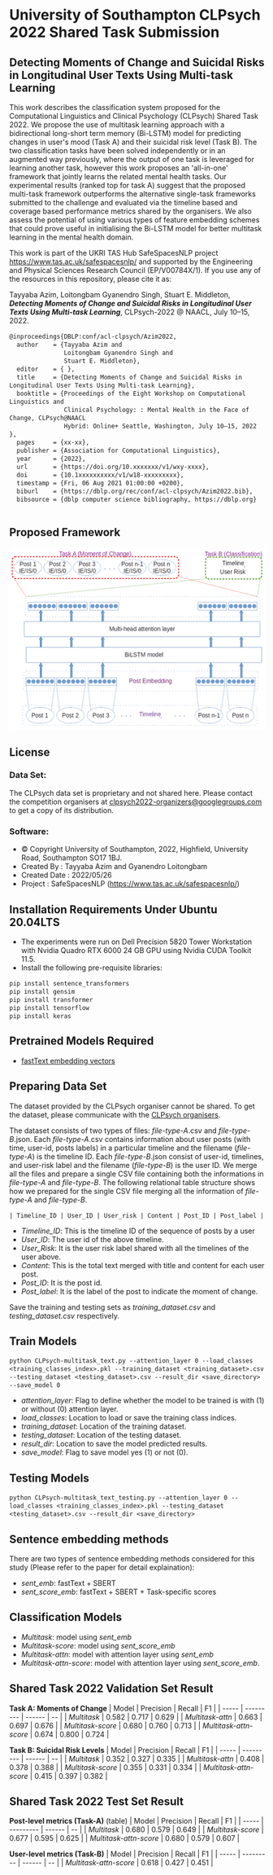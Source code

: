 # University of Southampton CLPsych 2022 Shared Task Submission
## Detecting Moments of Change and Suicidal Risks in Longitudinal User Texts Using Multi-task Learning
This work describes the classification system proposed for the Computational Linguistics and Clinical Psychology (CLPsych) Shared Task 2022. We propose the use of multitask learning approach with a bidirectional long-short term memory (Bi-LSTM) model for predicting changes in user's mood (Task A) and their suicidal risk level (Task B). The two classification tasks have been solved independently or in an augmented way previously, where the output of one task is leveraged for learning another task, however this work proposes an 'all-in-one' framework that jointly learns the related mental health tasks. Our experimental results (ranked top for task A) suggest that the proposed multi-task framework outperforms the alternative single-task frameworks submitted to the challenge and evaluated via the timeline based and coverage based performance metrics shared by the organisers. We also assess the potential of using various types of feature embedding schemes that could prove useful in initialising the Bi-LSTM model for better multitask learning in the mental health domain.

This work is part of the UKRI TAS Hub SafeSpacesNLP project https://www.tas.ac.uk/safespacesnlp/ and supported by the Engineering and Physical Sciences Research Council (EP/V00784X/1). If you use any of the resources in this repository, please cite it as:

Tayyaba Azim, Loitongbam Gyanendro Singh, Stuart E. Middleton,
__*Detecting Moments of Change and Suicidal Risks in Longitudinal User Texts Using Multi-task Learning*__,
CLPsych-2022 @ NAACL, July 10–15, 2022.
```
@inproceedings{DBLP:conf/acl-clpsych/Azim2022,
  author    = {Tayyaba Azim and
               Loitongbam Gyanendro Singh and 
               Stuart E. Middleton},
  editor    = { },
  title     = {Detecting Moments of Change and Suicidal Risks in Longitudinal User Texts Using Multi-task Learning},
  booktitle = {Proceedings of the Eight Workshop on Computational Linguistics and
               Clinical Psychology: : Mental Health in the Face of Change, CLPsych@NAACL
               Hybrid: Online+ Seattle, Washington, July 10–15, 2022 },
  pages     = {xx-xx},
  publisher = {Association for Computational Linguistics},
  year      = {2022},
  url       = {https://doi.org/10.xxxxxxx/v1/wxy-xxxx},
  doi       = {10.1xxxxxxxxxx/v1/w18-xxxxxxxxx},
  timestamp = {Fri, 06 Aug 2021 01:00:00 +0200},
  biburl    = {https://dblp.org/rec/conf/acl-clpsych/Azim2022.bib},
  bibsource = {dblp computer science bibliography, https://dblp.org}
  
  ```

## Proposed Framework
<img src="https://github.com/stuartemiddleton/uos_clpsych/blob/main/image/Pipeline.png" alt="Framework">
<br>

## License

### Data Set: 
The CLPsych data set is proprietary and not shared here. Please contact the competition organisers at clpsych2022-organizers@googlegroups.com to get a copy of its distribution.
### Software: 
 - © Copyright University of Southampton, 2022, Highfield, University Road, Southampton SO17 1BJ.
 - Created By : Tayyaba Azim and Gyanendro Loitongbam
 - Created Date : 2022/05/26
 - Project : SafeSpacesNLP (https://www.tas.ac.uk/safespacesnlp/)

## Installation Requirements Under Ubuntu 20.04LTS 
+ The experiments were run on Dell Precision 5820 Tower Workstation with Nvidia Quadro RTX 6000 24 GB GPU using Nvidia CUDA Toolkit 11.5.
+ Install the following pre-requisite libraries:
```
pip install sentence_transformers
pip install gensim
pip install transformer
pip install tensorflow
pip install keras
```
## Pretrained Models Required
+ [fastText embedding vectors](https://dl.fbaipublicfiles.com/fasttext/vectors-english/wiki-news-300d-1M.vec.zip)

## Preparing Data Set
The dataset provided by the CLPsych organiser cannot be shared. To get the dataset, please communicate with the [CLPsych organisers](https://clpsych.org/). 

The dataset consists of two types of files: *file-type-A*.csv and *file-type-B*.json. Each *file-type-A*.csv contains information about user posts (with time, user-id, posts labels) in a particular timeline and the filename (*file-type-A*) is the timeline ID. Each *file-type-B*.json consist of user-id, timelines, and user-risk label and the filename (*file-type-B*) is the user ID. We merge all the files and prepare a single CSV file containing both the informations in *file-type-A* and *file-type-B*. The following relational table structure shows how we prepared for the single CSV file merging all the information of *file-type-A* and *file-type-B*.

```
| Timeline_ID | User_ID | User_risk | Content | Post_ID | Post_label |
```

- *Timeline_ID*: This is the timeline ID of the sequence of posts by a user
- *User_ID*: The user id of the above timeline.
- *User_Risk*: It is the user risk label shared with all the timelines of the user above.
- *Content*: This is the total text merged with title and content for each user post.
- *Post_ID*: It is the post id.
- *Post_label*: It is the label of the post to indicate the moment of change.

Save the training and testing sets as *training_dataset.csv* and *testing_dataset.csv* respectively.

##  Train Models
```
python CLPsych-multitask_text.py --attention_layer 0 --load_classes <training_classes_index>.pkl --training_dataset <training_dataset>.csv --testing_dataset <testing_dataset>.csv --result_dir <save_directory> --save_model 0
```
+ *attention_layer*: Flag to define whether the model to be trained is with (1) or without (0) attention layer.
+ *load_classes*: Location to load or save the training class indices.
+ *training_dataset*: Location of the training dataset.
+ *testing_dataset*: Location of the testing dataset.
+ *result_dir*: Location to save the model predicted results.
+ *save_model*: Flag to save model yes (1) or not (0).


## Testing Models

```
python CLPsych-multitask_text_testing.py --attention_layer 0 --load_classes <training_classes_index>.pkl --testing_dataset <testing_dataset>.csv --result_dir <save_directory>
```

## Sentence embedding methods
There are two types of sentence embedding methods considered for this study (Please refer to the paper for detail explaination):
+ *sent_emb*: fastText + SBERT 
+ *sent_score_emb*: fastText + SBERT + Task-specific scores

##  Classification Models
+ *Multitask*: model using *sent_emb* 
+ *Multitask-score*: model using *sent_score_emb* 
+ *Multitask-attn*: model with attention layer using *sent_emb*
+ *Multitask-attn-score*: model with attention layer using *sent_score_emb*. 

##  Shared Task 2022 Validation Set Result

**Task A: Moments of Change**
| Model | Precision | Recall | F1 |
| ----- | --------- | ------ | -- |
| *Multitask*	| 0.582	| 0.717	| 0.629	| 
| *Multitask-attn*	| 0.663	| 0.697	| 0.676	| 
| *Multitask-score*	| 0.680	| 0.760	| 0.713	| 
| *Multitask-attn-score*	| 0.674	| 0.800	| 0.724	| 



**Task B: Suicidal Risk Levels**
| Model | Precision | Recall | F1 |
| ----- | --------- | ------ | -- |
| *Multitask*	| 0.352	| 0.327	| 0.335	| 
| *Multitask-attn*	|  0.408	| 0.378	| 0.388	| 
| *Multitask-score*	|  0.355	| 0.331	| 0.334	| 
| *Multitask-attn-score*	| 0.415	| 0.397	| 0.382	| 

## Shared Task 2022 Test Set Result

**Post-level metrics (Task-A)**   (table)
| Model | Precision | Recall | F1 |
| ----- | --------- | ------ | -- |
| *Multitask*	| 0.680	| 0.579	| 0.649	| 
| *Multitask-score*	| 0.677	| 0.595	| 0.625	| 
| *Multitask-attn-score*	| 0.680	| 0.579	| 0.607	| 


**User-level metrics (Task-B)**
| Model | Precision | Recall | F1 |
| ----- | --------- | ------ | -- |
| *Multitask-attn-score*	| 0.618	| 0.427	| 0.451	| 


